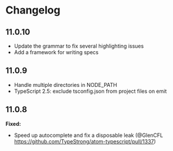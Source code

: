 # Changelog

## 11.0.10
* Update the grammar to fix several highlighting issues
* Add a framework for writing specs

## 11.0.9
* Handle multiple directories in NODE\_PATH
* TypeScript 2.5: exclude tsconfig.json from project files on emit

## 11.0.8
**Fixed:**
- Speed up autocomplete and fix a disposable leak (@GlenCFL https://github.com/TypeStrong/atom-typescript/pull/1337)
